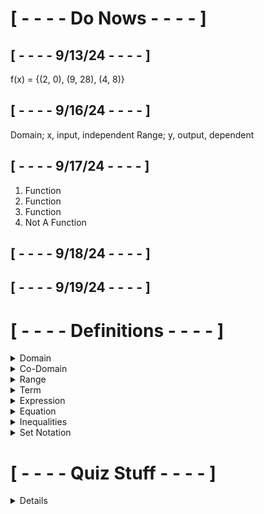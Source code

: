 # [ - - - - Do Nows - - - - ] 

## [ - - - - 9/13/24 - - - - ]


f(x) = {(2, 0), (9, 28), (4, 8)}


## [ - - - - 9/16/24 - - - - ]


Domain;
    x, input, independent
Range;
    y, output, dependent


## [ - - - - 9/17/24 - - - - ]

1. Function
2. Function
3. Function
4. Not A Function

## [ - - - - 9/18/24 - - - - ]

## [ - - - - 9/19/24 - - - - ]



# [ - - - - Definitions - - - - ]

<details>
<summary>Domain</summary>
Input
</details>

<details>
<summary>Co-Domain</summary>
Possible output
</details>

<details>
<summary>Range</summary>
Output
</details>

<details>
<summary>Term</summary>
Number / Product of a number and variable
</details>

<details>
<summary>Expression</summary>
One of many terms
</details>

<details>
<summary>Equation</summary>
Both sides of the equals sign are the same value
</details>

<details>
<summary>Inequalities</summary>
One value is greater or less than the other | < > ≥ ≤
</details>

<details>
<summary>Set Notation</summary>
{y ≥ -2}, {x ≤ ℝ}
</details>





# [ - - - - Quiz Stuff - - - - ]

<details>

## Sept. 18 Quiz

 - Number Sets
 - Function
 - Interval Notation
 - Definitions
 - 1 to 1
 - Set Notation
 - Inequalities
 - Terms
 - Expressions
 - Relations

</details>